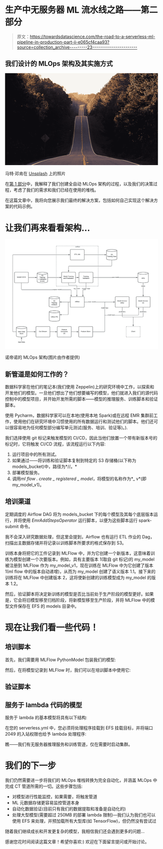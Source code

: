 # 生产中无服务器 ML 流水线之路——第二部分

> 原文：<https://towardsdatascience.com/the-road-to-a-serverless-ml-pipeline-in-production-part-ii-e065cf4caa93?source=collection_archive---------23----------------------->

## 我们设计的 MLOps 架构及其实施方式

![](img/60019ddf5df1c6c64d6792c7344f132d.png)

马特·邓肯在 [Unsplash](https://unsplash.com?utm_source=medium&utm_medium=referral) 上的照片

在[第 1 部分](https://medium.com/@galshen/the-road-to-a-serverless-ml-pipeline-in-production-part-i-893f3bf0062a)中，我解释了我们创建全自动 MLOps 架构的过程，以及我们的决策过程，考虑了我们的需求和我们已经在使用的堆栈。

在这篇文章中，我将向您展示我们最终的解决方案，包括如何自己实现这个解决方案的代码示例。

# 让我们再来看看架构…

![](img/50d7949ab03e332b0d0a1a71fcb6e541.png)

诺帝诺的 MLOps 架构(图片由作者提供)

## 新管道是如何工作的？

数据科学家在他们的笔记本(我们使用 Zeppelin)上的研究环境中工作，以探索和开发他们的模型。一旦他们想出了他们想要编写的模型，他们就进入我们的源代码控制中的模型项目，并开始开发所需的脚本——模型的推理服务、训练脚本和验证脚本。

使用 Pycharm，数据科学家可以在本地(使用本地 Spark)或在远程 EMR 集群前工作，使用他们在研究环境中习惯使用的所有数据运行和测试他们的脚本。他们还可以很容易地为任何模型部分编写单元测试(服务、培训、验证等)。).

我们选择使用 git 标记来触发模型的 CI/CD，因此当他们放置一个带有新版本号的标记时，它将触发 CI/CD 流程，该流程运行以下内容:

1.  运行项目中的所有测试。
2.  如果通过——将训练和验证脚本复制到特定的 S3 存储桶(以下称为 models_bucket)中，路径为*/<model _ name>/<version _ from _ tag>。*
3.  部署模型服务。
4.  调用*ml flow . create _ registered _ model*，将模型的名称作为*<model _ name>_ v<version _ from _ tag>*(即 my_model_v1)。

## 培训渠道

定期调度的 Airflow DAG 将为 models_bucket 下的每个模型及其每个底层版本运行，并将使用 *EmrAddStepsOperator* 运行脚本，以便为这些脚本运行 spark-submit 命令。

我不会深入研究数据处理，但这里会提到，Airflow 也有运行 ETL 作业的 Dag，扫描出主数据存储并将记录以训练脚本所要求的格式保存到 S3。

训练本身将把它的工件记录到 MLFlow 中，并为它创建一个新版本，这意味着训练为模型创建一个次要版本。例如，具有主要版本 1(取自 git 标记)的 my_model 被注册到 MLFlow 作为 my_model_v1，现在训练在 MLFlow 中为它创建了版本 1(ml flow 中的版本自动递增)，从而为 my_model 创建了语义版本 1.1。接下来的训练将在 MLFlow 中创建版本 2，这将使新创建的训练模型成为 my_model 的版本 1.2。

然后，验证脚本将决定新训练的模型是否比当前处于生产阶段的模型更好。如果是，它会将旧模型移至归档阶段，将新模型移至生产阶段，并将 MLFlow 中的模型文件保存在 EFS 的 models 目录中。

# 现在让我们看一些代码！

## 培训脚本

首先，我们需要用 MLFlow PythonModel 包装我们的模型:

然后，在将模型记录到 MLFlow 时，我们可以在培训脚本中使用它:

## 验证脚本

## 服务于 lambda 代码的模型

服务于 lambda 的基本模型将具有以下结构:

在您的 serverless.yml 中，您必须将处理程序挂载到 EFS 挂载目标，并将端口 2049 的入站权限也给予 lambda 处理程序:

瞧——我们有无服务器推理服务和训练管道，仅在需要时启动集群。

# 我们的下一步

我们仍然需要进一步将我们的 MLOps 堆栈转换为完全自动化，并涵盖 MLOps 中完成 CT 管道所需的一切。这些步骤包括:

*   对模型进行性能监控，如果需要，将触发管道
*   ML 元数据存储更容易监控管道本身
*   自动化数据验证(目前只有我们的数据提取和准备是自动化的)
*   处理大型模型(需要超过 250MB 的部署 lambda 限制)—我们认为我们也可以使用 EFS 来处理，并预加载所有大型库(如 TensorFlow)，但仍然没有尝试过

随着我们继续成长和开发更复杂的模型，我相信我们还会遇到更多的问题…

感谢您花时间阅读这篇文章！希望你喜欢:)
欢迎在下面留言提问或开始讨论。